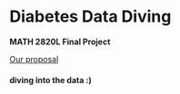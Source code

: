 # Diabetes Data Diving

**MATH 2820L Final Project**

[Our proposal](proposal.md)

#### diving into the data :)
